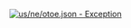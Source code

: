 [![us/ne/otoe.json - Exception](https://img.shields.io/badge/us/ne/otoe.json-Exception-red)](https://github.com/openaddresses/openaddresses/tree/master/sources/us/ne/otoe.json)